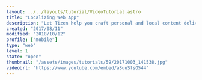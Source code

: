 ```yaml
---
layout: ../../layouts/tutorial/VideoTutorial.astro
title: "Localizing Web App"
description: "Let Tizen help you craft personal and local content delivered on a global scale. Localizing your Tizen apps help your users feel more connected to your app as if it were made just for them. "
created: "2017/08/11"
modified: "2018/10/12"
profile: ["mobile"]
type: "web"
level: 1
state: "open"
thumbnail: "/assets/images/tutorials/59/20171003_141538.jpg"
videoUrl: "https://www.youtube.com/embed/aSuuSfsO544"
---
```

